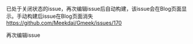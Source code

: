 已处于关闭状态的issue，再次编辑issue后自动构建，该issue会在Blog页面显示。手动构建后issue在Blog页面消失
https://github.com/Meekdai/Gmeek/issues/170

再次编辑issue